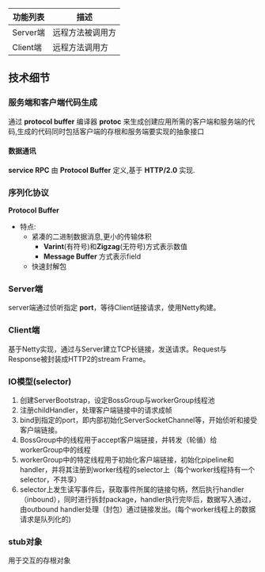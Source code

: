 |功能列表              | 描述          |
|---------------------|---------------|
|Server端             |远程方法被调用方|
|Client端             |远程方法调用方  |

## 技术细节
### 服务端和客户端代码生成
通过 **protocol buffer** 编译器 **protoc** 来生成创建应用所需的客户端和服务端的代码,生成的代码同时包括客户端的存根和服务端要实现的抽象接口

#### 数据通讯
**service RPC** 由 **Protocol Buffer** 定义,基于 **HTTP/2.0** 实现.

### 序列化协议
**Protocol Buffer** 
- 特点:
  - 紧凑的二进制数据消息,更小的传输体积
    - **Varint**(有符号)和**Zigzag**(无符号)方式表示数值 
    - **Message Buffer** 方式表示field
  - 快速封解包
  
  
### Server端
server端通过侦听指定 **port**，等待Client链接请求，使用Netty构建。

### Client端
基于Netty实现，通过与Server建立TCP长链接，发送请求。Request与Response被封装成HTTP2的stream Frame。

### IO模型(selector)
1. 创建ServerBootstrap，设定BossGroup与workerGroup线程池
2. 注册childHandler，处理客户端链接中的请求成帧
3. bind到指定的port，即内部初始化ServerSocketChannel等，开始侦听和接受客户端链接。
4. BossGroup中的线程用于accept客户端链接，并转发（轮循）给workerGroup中的线程
5. workerGroup中的特定线程用于初始化客户端链接，初始化pipeline和handler，并将其注册到worker线程的selector上（每个worker线程持有一个selector，不共享）
6. selector上发生读写事件后，获取事件所属的链接句柄，然后执行handler（inbound），同时进行拆封package，handler执行完毕后，数据写入通过，由outbound handler处理（封包）通过链接发出。(每个worker线程上的数据请求是队列化的)

### stub对象
用于交互的存根对象
